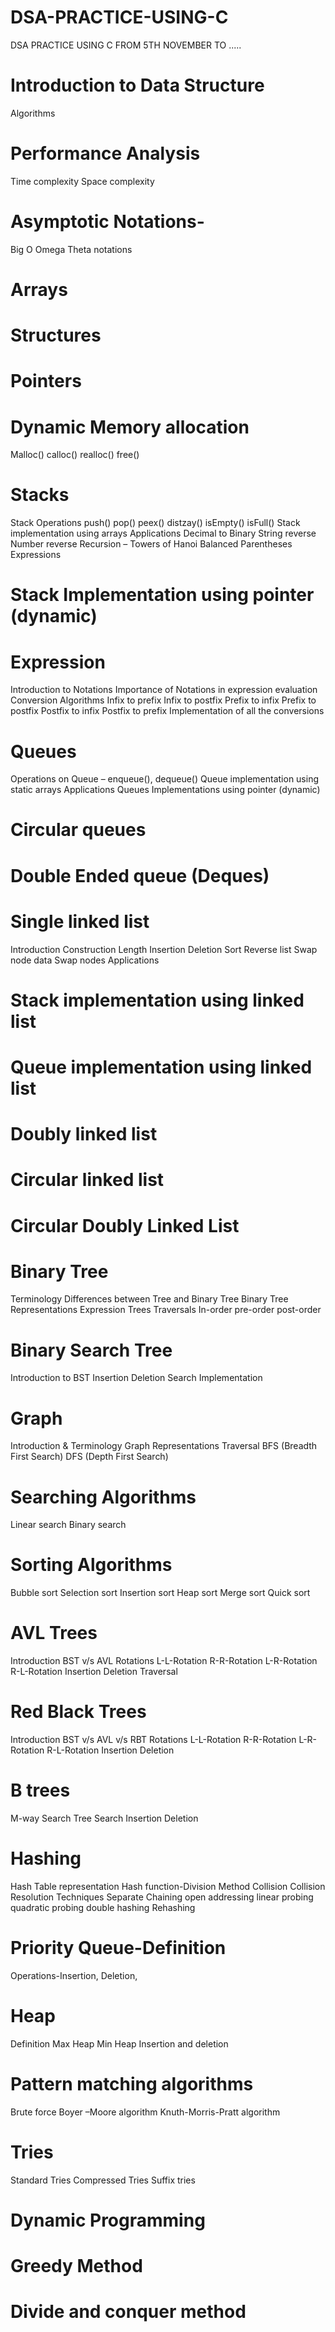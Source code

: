 # DSA-PRACTICE-USING-C
DSA PRACTICE USING C FROM 5TH NOVEMBER TO .....


# Introduction to Data Structure
Algorithms
# Performance Analysis
Time complexity
Space complexity
# Asymptotic Notations-
Big O
Omega
Theta notations
# Arrays
# Structures
# Pointers
# Dynamic Memory allocation
Malloc()
calloc()
realloc()
free()
# Stacks 
Stack Operations
push()
pop()
peex()
distzay()
isEmpty()
isFull()
Stack implementation using arrays
Applications
Decimal to Binary
String reverse
Number reverse
Recursion – Towers of Hanoi
Balanced Parentheses
Expressions
# Stack Implementation using pointer (dynamic)
# Expression
Introduction to Notations
Importance of Notations in expression evaluation
Conversion Algorithms
Infix to prefix
Infix to postfix
Prefix to infix
Prefix to postfix
Postfix to infix
Postfix to prefix
Implementation of all the conversions
# Queues
Operations on Queue – enqueue(), dequeue()
Queue implementation using static arrays
Applications
Queues Implementations using pointer (dynamic)
# Circular queues
# Double Ended queue (Deques)
# Single linked list
Introduction
Construction
Length
Insertion
Deletion
Sort
Reverse list
Swap node data
Swap nodes
Applications
# Stack implementation using linked list
# Queue implementation using linked list
# Doubly linked list
# Circular linked list
# Circular Doubly Linked List
# Binary Tree
Terminology
Differences between Tree and Binary Tree
Binary Tree Representations
Expression Trees
Traversals
In-order
pre-order
post-order
# Binary Search Tree
Introduction to BST
Insertion
Deletion
Search
Implementation
# Graph
Introduction & Terminology
Graph Representations
Traversal
BFS (Breadth First Search)
DFS (Depth First Search)
# Searching Algorithms
Linear search
Binary search
# Sorting Algorithms
Bubble sort
Selection sort
Insertion sort
Heap sort
Merge sort
Quick sort
# AVL Trees

Introduction
BST v/s AVL
Rotations
L-L-Rotation
R-R-Rotation
L-R-Rotation
R-L-Rotation
Insertion
Deletion
Traversal
# Red Black Trees

Introduction
BST v/s AVL v/s RBT
Rotations
L-L-Rotation
R-R-Rotation
L-R-Rotation
R-L-Rotation
Insertion
Deletion
 

 

# B trees

M-way Search Tree
Search
Insertion
Deletion
# Hashing

Hash Table representation
Hash function-Division Method
Collision
Collision Resolution Techniques
Separate Chaining
open addressing
linear probing
quadratic probing
double hashing
Rehashing
# Priority Queue-Definition

Operations-Insertion, Deletion,
# Heap

Definition
Max Heap
Min Heap
Insertion and deletion
# Pattern matching algorithms

Brute force
Boyer –Moore algorithm
Knuth-Morris-Pratt algorithm
# Tries

Standard Tries
Compressed Tries
Suffix tries
# Dynamic Programming

# Greedy Method

# Divide and conquer method
